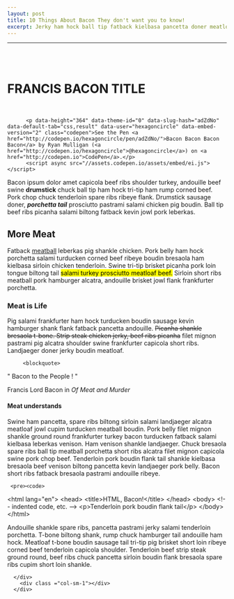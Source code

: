 ```yaml
---
layout: post
title: 10 Things About Bacon They don't want you to know!
excerpt: Jerky ham hock ball tip fatback kielbasa pancetta doner meatloaf pork loin frankfurter short ribs shank.
---
```


<div class="row post">
<hr />
        <div class ="col-sm-1"></div>
        <div class ="col-sm-10">
          <br />
          <br />
          <h1><b>FRANCIS BACON TITLE</b></h1>
          <br/>


          <p data-height="364" data-theme-id="0" data-slug-hash="adZdNo" data-default-tab="css,result" data-user="hexagoncircle" data-embed-version="2" class="codepen">See the Pen <a href="http://codepen.io/hexagoncircle/pen/adZdNo/">Bacon Bacon Bacon Bacon</a> by Ryan Mulligan (<a href="http://codepen.io/hexagoncircle">@hexagoncircle</a>) on <a href="http://codepen.io">CodePen</a>.</p>
          <script async src="//assets.codepen.io/assets/embed/ei.js"></script>


  <p>Bacon ipsum dolor amet capicola beef ribs shoulder turkey, andouille beef swine <strong>drumstick</strong> chuck ball tip ham hock tri-tip ham rump corned beef. Pork chop chuck tenderloin spare ribs ribeye flank. Drumstick sausage doner, <i><b>porchetta tail</b></i> prosciutto pastrami salami chicken pig boudin. Ball tip beef ribs picanha salami biltong fatback kevin jowl pork leberkas.</p>

 <h2><b>More Meat</b></h2>          

<p>Fatback <a href="">meatball</a> leberkas pig shankle chicken. Pork belly ham hock porchetta salami turducken corned beef ribeye boudin bresaola ham kielbasa sirloin chicken tenderloin. Swine tri-tip brisket picanha pork loin tongue biltong tail <mark>salami turkey prosciutto meatloaf beef.</mark> Sirloin short ribs meatball pork hamburger alcatra, andouille brisket jowl flank frankfurter porchetta.</p>

 <h3><b>Meat is Life</b></h3>

<p>Pig salami frankfurter ham hock turducken boudin sausage kevin hamburger shank flank fatback pancetta andouille. <s>Picanha shankle bresaola t-bone. Strip steak chicken jerky, beef ribs picanha</s> filet mignon pastrami pig alcatra shoulder swine frankfurter capicola short ribs. Landjaeger doner jerky boudin meatloaf.</p>

         <blockquote>
  <p>" Bacon to the People ! "</p>
  <footer>Francis Lord Bacon in <cite title="Source Title">Of Meat and Murder</cite></footer>
</blockquote>

  <h4><b>Meat understands</b></h4>

 <p>Swine ham pancetta, spare ribs biltong sirloin salami landjaeger alcatra meatloaf jowl cupim turducken meatball boudin. Pork belly filet mignon shankle ground round frankfurter turkey bacon turducken fatback salami kielbasa leberkas venison. Ham venison shankle landjaeger. Chuck bresaola spare ribs ball tip meatball porchetta short ribs alcatra filet mignon capicola swine pork chop beef. Tenderloin pork boudin flank tail shankle kielbasa bresaola beef venison biltong pancetta kevin landjaeger pork belly. Bacon short ribs fatback bresaola pastrami andouille ribeye.</p>


     <pre><code>
&lt;html lang="en"&gt;
    &lt;head&gt;
        &lt;title&gt;HTML, Bacon!&lt;/title&gt;
    &lt;/head&gt;
    &lt;body&gt;
        &lt;!-- indented code, etc. --&gt;
         &lt;p&gt;Tenderloin pork boudin flank tail&lt;/p&gt;
    &lt;/body&gt;
&lt;/html&gt;

</code></pre>


<p>Andouille shankle spare ribs, pancetta pastrami jerky salami tenderloin porchetta. T-bone biltong shank, rump chuck hamburger tail andouille ham hock. Meatloaf t-bone boudin sausage tail tri-tip pig brisket short loin ribeye corned beef tenderloin capicola shoulder. Tenderloin beef strip steak ground round, beef ribs chuck pancetta sirloin boudin flank bresaola spare ribs cupim short loin shankle.</p>

      </div>
        <div class ="col-sm-1"></div>
      </div>
